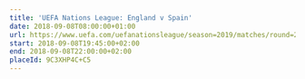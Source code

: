 ```yaml
---
title: 'UEFA Nations League: England v Spain'
date: 2018-09-08T08:00:00+01:00
url: https://www.uefa.com/uefanationsleague/season=2019/matches/round=2000959/match=2024042/
start: 2018-09-08T19:45:00+02:00
end: 2018-09-08T22:00:00+02:00
placeId: 9C3XHP4C+C5
---
```

